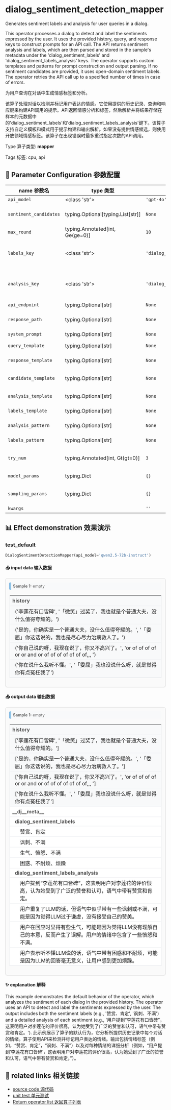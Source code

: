 # dialog_sentiment_detection_mapper

Generates sentiment labels and analysis for user queries in a dialog.

This operator processes a dialog to detect and label the sentiments expressed by the user. It uses the provided history, query, and response keys to construct prompts for an API call. The API returns sentiment analysis and labels, which are then parsed and stored in the sample's metadata under the 'dialog_sentiment_labels' and 'dialog_sentiment_labels_analysis' keys. The operator supports custom templates and patterns for prompt construction and output parsing. If no sentiment candidates are provided, it uses open-domain sentiment labels. The operator retries the API call up to a specified number of times in case of errors.

为用户查询在对话中生成情感标签和分析。

该算子处理对话以检测并标记用户表达的情感。它使用提供的历史记录、查询和响应键来构建API调用的提示。API返回情感分析和标签，然后解析并将结果存储在样本的元数据中的'dialog_sentiment_labels'和'dialog_sentiment_labels_analysis'键下。该算子支持自定义模板和模式用于提示构建和输出解析。如果没有提供情感候选，则使用开放领域情感标签。该算子在出现错误时最多重试指定次数的API调用。

Type 算子类型: **mapper**

Tags 标签: cpu, api

## 🔧 Parameter Configuration 参数配置
| name 参数名 | type 类型 | default 默认值 | desc 说明 |
|--------|------|--------|------|
| `api_model` | <class 'str'> | `'gpt-4o'` | API model name. |
| `sentiment_candidates` | typing.Optional[typing.List[str]] | `None` | The output sentiment candidates. Use open-domain sentiment labels if it is None. |
| `max_round` | typing.Annotated[int, Ge(ge=0)] | `10` | The max num of round in the dialog to build the prompt. |
| `labels_key` | <class 'str'> | `'dialog_sentiment_labels'` | The key name in the meta field to store the output labels. It is 'dialog_sentiment_labels' in default. |
| `analysis_key` | <class 'str'> | `'dialog_sentiment_labels_analysis'` | The key name in the meta field to store the corresponding analysis. It is 'dialog_sentiment_labels_analysis' in default. |
| `api_endpoint` | typing.Optional[str] | `None` | URL endpoint for the API. |
| `response_path` | typing.Optional[str] | `None` | Path to extract content from the API response. Defaults to 'choices.0.message.content'. |
| `system_prompt` | typing.Optional[str] | `None` | System prompt for the task. |
| `query_template` | typing.Optional[str] | `None` | Template for query part to build the input prompt. |
| `response_template` | typing.Optional[str] | `None` | Template for response part to build the input prompt. |
| `candidate_template` | typing.Optional[str] | `None` | Template for sentiment candidates to build the input prompt. |
| `analysis_template` | typing.Optional[str] | `None` | Template for analysis part to build the input prompt. |
| `labels_template` | typing.Optional[str] | `None` | Template for labels part to build the input prompt. |
| `analysis_pattern` | typing.Optional[str] | `None` | Pattern to parse the return sentiment analysis. |
| `labels_pattern` | typing.Optional[str] | `None` | Pattern to parse the return sentiment labels. |
| `try_num` | typing.Annotated[int, Gt(gt=0)] | `3` | The number of retry attempts when there is an API call error or output parsing error. |
| `model_params` | typing.Dict | `{}` | Parameters for initializing the API model. |
| `sampling_params` | typing.Dict | `{}` | Extra parameters passed to the API call. e.g {'temperature': 0.9, 'top_p': 0.95} |
| `kwargs` |  | `''` | Extra keyword arguments. |

## 📊 Effect demonstration 效果演示
### test_default
```python
DialogSentimentDetectionMapper(api_model='qwen2.5-72b-instruct')
```

#### 📥 input data 输入数据
<div class="sample-card" style="border:1px solid #ddd; padding:12px; margin:8px 0; border-radius:6px; background:#fafafa; box-shadow:0 1px 3px rgba(0,0,0,0.1);"><div class="sample-header" style="background:#f8f9fa; padding:4px 8px; margin-bottom:6px; border-radius:3px; font-size:0.9em; color:#666; border-left:3px solid #007acc;"><strong>Sample 1:</strong> empty</div><div class='meta' style='margin-top:6px;'><table class='meta-table' style='border-collapse:collapse; width:100%; border:1px solid #eaecef !important;'><tr><td colspan='2' style='text-align:left; vertical-align:top; padding:6px 8px; background-color:#f8f9fa !important; border-bottom:1px solid #eaecef !important; font-weight:bold; color:#555;'>history</td></tr><tr><td colspan='2' style='text-align:left; vertical-align:top; padding:4px 8px; background-color:#f8f9fa !important; border-bottom:1px solid #eaecef !important; padding-left: 16px;'>(&#x27;李莲花有口皆碑&#x27;, &#x27;「微笑」过奖了，我也就是个普通大夫，没什么值得夸耀的。&#x27;)</td></tr><tr><td colspan='2' style='text-align:left; vertical-align:top; padding:4px 8px; background-color:#f8f9fa !important; border-bottom:1px solid #eaecef !important; padding-left: 16px;'>(&#x27;是的，你确实是一个普通大夫，没什么值得夸耀的。&#x27;, &#x27;「委屈」你这话说的，我也是尽心尽力治病救人了。&#x27;)</td></tr><tr><td colspan='2' style='text-align:left; vertical-align:top; padding:4px 8px; background-color:#f8f9fa !important; border-bottom:1px solid #eaecef !important; padding-left: 16px;'>(&#x27;你自己说的呀，我现在说了，你又不高兴了。&#x27;, &#x27;or of of of of or or and or of of of of of of of,,, &#x27;)</td></tr><tr><td colspan='2' style='text-align:left; vertical-align:top; padding:4px 8px; background-color:#f8f9fa !important; border-bottom:1px solid #eaecef !important; padding-left: 16px;'>(&#x27;你在说什么我听不懂。&#x27;, &#x27;「委屈」我也没说什么呀，就是觉得你有点冤枉我了&#x27;)</td></tr></table></div></div>

#### 📤 output data 输出数据
<div class="sample-card" style="border:1px solid #ddd; padding:12px; margin:8px 0; border-radius:6px; background:#fafafa; box-shadow:0 1px 3px rgba(0,0,0,0.1);"><div class="sample-header" style="background:#f8f9fa; padding:4px 8px; margin-bottom:6px; border-radius:3px; font-size:0.9em; color:#666; border-left:3px solid #007acc;"><strong>Sample 1:</strong> empty</div><div class='meta' style='margin-top:6px;'><table class='meta-table' style='border-collapse:collapse; width:100%; border:1px solid #eaecef !important;'><tr><td colspan='2' style='text-align:left; vertical-align:top; padding:6px 8px; background-color:#f8f9fa !important; border-bottom:1px solid #eaecef !important; font-weight:bold; color:#555;'>history</td></tr><tr><td colspan='2' style='text-align:left; vertical-align:top; padding:4px 8px; background-color:#f8f9fa !important; border-bottom:1px solid #eaecef !important; padding-left: 16px;'>[&#x27;李莲花有口皆碑&#x27;, &#x27;「微笑」过奖了，我也就是个普通大夫，没什么值得夸耀的。&#x27;]</td></tr><tr><td colspan='2' style='text-align:left; vertical-align:top; padding:4px 8px; background-color:#f8f9fa !important; border-bottom:1px solid #eaecef !important; padding-left: 16px;'>[&#x27;是的，你确实是一个普通大夫，没什么值得夸耀的。&#x27;, &#x27;「委屈」你这话说的，我也是尽心尽力治病救人了。&#x27;]</td></tr><tr><td colspan='2' style='text-align:left; vertical-align:top; padding:4px 8px; background-color:#f8f9fa !important; border-bottom:1px solid #eaecef !important; padding-left: 16px;'>[&#x27;你自己说的呀，我现在说了，你又不高兴了。&#x27;, &#x27;or of of of of or or and or of of of of of of of,,, &#x27;]</td></tr><tr><td colspan='2' style='text-align:left; vertical-align:top; padding:4px 8px; background-color:#f8f9fa !important; border-bottom:1px solid #eaecef !important; padding-left: 16px;'>[&#x27;你在说什么我听不懂。&#x27;, &#x27;「委屈」我也没说什么呀，就是觉得你有点冤枉我了&#x27;]</td></tr><tr><td colspan='2' style='text-align:left; vertical-align:top; padding:6px 8px; background-color:#ffffff !important; border-bottom:1px solid #eaecef !important; font-weight:bold; color:#555;'>__dj__meta__</td></tr><tr><td colspan='2' style='text-align:left; vertical-align:top; padding:4px 8px; background-color:#ffffff !important; border-bottom:1px solid #eaecef !important; font-weight:bold; color:#555; padding-left: 16px;'>dialog_sentiment_labels</td></tr><tr><td colspan='2' style='text-align:left; vertical-align:top; padding:4px 8px; background-color:#ffffff !important; border-bottom:1px solid #eaecef !important; padding-left: 32px;'>赞赏、肯定</td></tr><tr><td colspan='2' style='text-align:left; vertical-align:top; padding:4px 8px; background-color:#ffffff !important; border-bottom:1px solid #eaecef !important; padding-left: 32px;'>讽刺、不满</td></tr><tr><td colspan='2' style='text-align:left; vertical-align:top; padding:4px 8px; background-color:#ffffff !important; border-bottom:1px solid #eaecef !important; padding-left: 32px;'>生气、愤怒、不满</td></tr><tr><td colspan='2' style='text-align:left; vertical-align:top; padding:4px 8px; background-color:#ffffff !important; border-bottom:1px solid #eaecef !important; padding-left: 32px;'>困惑、不耐烦、烦躁</td></tr><tr><td colspan='2' style='text-align:left; vertical-align:top; padding:4px 8px; background-color:#ffffff !important; border-bottom:1px solid #eaecef !important; font-weight:bold; color:#555; padding-left: 16px;'>dialog_sentiment_labels_analysis</td></tr><tr><td colspan='2' style='text-align:left; vertical-align:top; padding:4px 8px; background-color:#ffffff !important; border-bottom:1px solid #eaecef !important; padding-left: 32px;'>用户提到“李莲花有口皆碑”，这表明用户对李莲花的评价很高，认为她受到了广泛的赞誉和认可，语气中带有赞赏和肯定。</td></tr><tr><td colspan='2' style='text-align:left; vertical-align:top; padding:4px 8px; background-color:#ffffff !important; border-bottom:1px solid #eaecef !important; padding-left: 32px;'>用户重复了LLM的话，但语气中似乎带有一些讽刺或不满，可能是因为觉得LLM过于谦虚，没有接受自己的赞美。</td></tr><tr><td colspan='2' style='text-align:left; vertical-align:top; padding:4px 8px; background-color:#ffffff !important; border-bottom:1px solid #eaecef !important; padding-left: 32px;'>用户在回应时显得有些生气，可能是因为觉得LLM没有理解自己的本意，反而产生了误解。用户的情绪中包含了一些愤怒和不满。</td></tr><tr><td colspan='2' style='text-align:left; vertical-align:top; padding:4px 8px; background-color:#ffffff !important; border-bottom:1px solid #eaecef !important; padding-left: 32px;'>用户表示听不懂LLM说的话，语气中带有困惑和不耐烦，可能是因为LLM的回答毫无意义，让用户感到更加烦躁。</td></tr></table></div></div>

#### ✨ explanation 解释
This example demonstrates the default behavior of the operator, which analyzes the sentiment of each dialog in the provided history. The operator uses an API to detect and label the sentiments expressed by the user. The output includes both the sentiment labels (e.g., '赞赏、肯定', '讽刺、不满') and a detailed analysis of each sentiment (e.g., '用户提到“李莲花有口皆碑”，这表明用户对李莲花的评价很高，认为她受到了广泛的赞誉和认可，语气中带有赞赏和肯定。').
此示例展示了算子的默认行为，它分析所提供历史记录中每个对话的情绪。算子使用API来检测并标记用户表达的情绪。输出包括情绪标签（例如，“赞赏、肯定”，“讽刺、不满”）以及对每种情绪的详细分析（例如，“用户提到‘李莲花有口皆碑’，这表明用户对李莲花的评价很高，认为她受到了广泛的赞誉和认可，语气中带有赞赏和肯定。”）。


## 🔗 related links 相关链接
- [source code 源代码](../../../data_juicer/ops/mapper/dialog_sentiment_detection_mapper.py)
- [unit test 单元测试](../../../tests/ops/mapper/test_dialog_sentiment_detection_mapper.py)
- [Return operator list 返回算子列表](../../Operators.md)
